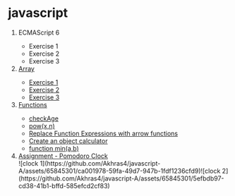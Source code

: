 # javascript
<ol>
   <li>ECMAScript 6</li>
   <ul>
       <li>Exercise 1</li>
       <li>Exercise 2</li>
       <li>Exercise 3</li>
   </ul>
   <li><a href="array.js"style="">Array</a></li>
   <ul>
       <li><a href="https://github.com/Akhras4/javascript-A/blob/edb240fad360394e803819dcededc1d282e74a58/array.js#L13">Exercise 1</a></li>
       <li><a href="https://github.com/Akhras4/javascript-A/blob/edb240fad360394e803819dcededc1d282e74a58/array.js#L8">Exercise 2</a></li>
       <li><a href="https://github.com/Akhras4/javascript-A/blob/72616a20f15e2bdd54d10aca7332734e7e4ec67e/array.js#L7">Exercise 3</a></li>
   </ul>
   <li><a href="function.js">Functions</a></li>
   <ul>
       <li><a href="https://github.com/Akhras4/javascript-A/blob/9a619b51aa4a36371cb5b60936b0932ec57ab459/function.js#L1">checkAge</a></li>
       <li><a href="https://github.com/Akhras4/javascript-A/blob/063211631552ca2a4bab4e14187ef00e67a3453a/function.js#L5">pow(x,n)</a></li>
       <li><a href="https://github.com/Akhras4/javascript-A/blob/063211631552ca2a4bab4e14187ef00e67a3453a/function.js#L16">Replace Function Expressions with arrow functions</a></li>
      <li><a href="https://github.com/Akhras4/javascript-A/blob/063211631552ca2a4bab4e14187ef00e67a3453a/function.js#L26">Create an object calculator</a></li>
       <li><a href="https://github.com/Akhras4/javascript-A/blob/063211631552ca2a4bab4e14187ef00e67a3453a/function.js#L48">function min(a,b) </a></li>
   </ul>
   <li><a href="https://github.com/Akhras4/javascript-A/tree/07b39f663b7ef17184e0a4a8a8ae6a2dcb400f77/Promodoro">Assignment - Pomodoro Clock</a>
   </li>![clock 1](https://github.com/Akhras4/javascript-A/assets/65845301/ca001978-59fa-49d7-947b-1fdf1236cfd9)![clock 2](https://github.com/Akhras4/javascript-A/assets/65845301/5efbdb97-cd38-41b1-bffd-585efcd2cf83)


</ol>

